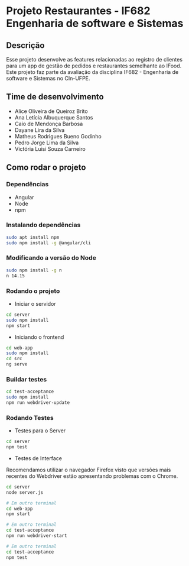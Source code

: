 # Projeto Restaurantes - IF682 Engenharia de software e Sistemas

## Descrição
Esse projeto desenvolve as features relacionadas ao registro de clientes para um app de gestão de pedidos e restaurantes semelhante ao IFood. Este projeto faz parte da avaliação da disciplina IF682 - Engenharia de software e Sistemas no CIn-UFPE.

## Time de desenvolvimento
- Alice Oliveira de Queiroz Brito
- Ana Letícia Albuquerque Santos
- Caio de Mendonça Barbosa
- Dayane Lira da Silva
- Matheus Rodrigues Bueno Godinho
- Pedro Jorge Lima da Silva
- Victória Luisi Souza Carneiro

## Como rodar o projeto

### Dependências

- Angular
- Node 
- npm

### Instalando dependências 
```bash
sudo apt install npm
sudo npm install -g @angular/cli
```

### Modificando a versão do Node
```bash
sudo npm install -g n
n 14.15
```

### Rodando o projeto
- Iniciar o servidor
```bash
cd server
sudo npm install
npm start
```
- Iniciando o frontend
```bash
cd web-app
sudo npm install 
cd src
ng serve
```

### Buildar testes


```bash
cd test-acceptance
sudo npm install
npm run webdriver-update
```

### Rodando Testes
- Testes para o Server

```bash
cd server
npm test

```
- Testes de Interface

Recomendamos utilizar o navegador Firefox visto que versões mais recentes do Webdriver estão apresentando problemas com o Chrome.

```bash
cd server
node server.js

# Em outro terminal
cd web-app
npm start

# Em outro terminal
cd test-acceptance
npm run webdriver-start

# Em outro terminal
cd test-acceptance
npm test
```
